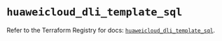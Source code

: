# `huaweicloud_dli_template_sql`

Refer to the Terraform Registry for docs: [`huaweicloud_dli_template_sql`](https://registry.terraform.io/providers/huaweicloud/huaweicloud/1.71.1/docs/resources/dli_template_sql).
